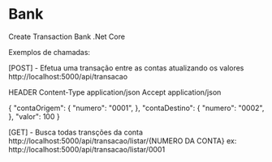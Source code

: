 # Bank
Create Transaction Bank .Net Core

Exemplos de chamadas:

[POST] - Efetua uma transação entre as contas atualizando os valores
http://localhost:5000/api/transacao

HEADER
Content-Type application/json
Accept application/json

{
	"contaOrigem": 
  	{
    	"numero": "0001",
    },
	"contaDestino": 
  	{
		"numero": "0002",
	},
	"valor": 100
}


[GET] - Busca todas transções da conta
http://localhost:5000/api/transacao/listar/{NUMERO DA CONTA}
ex: http://localhost:5000/api/transacao/listar/0001
